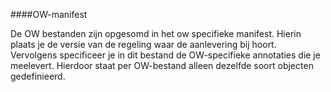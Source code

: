 ####OW-manifest

De OW bestanden zijn opgesomd in het ow specifieke manifest. Hierin plaats je de versie van de regeling waar de aanlevering bij hoort. 
Vervolgens specificeer je in dit bestand de OW-specifieke annotaties die je meelevert. Hierdoor staat per OW-bestand alleen dezelfde soort 
objecten gedefinieerd.







